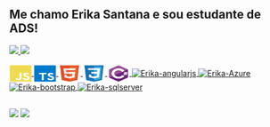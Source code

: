 ## Me chamo Erika Santana e sou estudante de ADS!
<div>
<a href="https://github.com/eriksntn">
<img loading="lazy" height="180em" src="https://github-readme-stats.vercel.app/api?username=erikasntn&show_icons=true&theme=dracula&include_all_commits=true&count_private=true"/>
<img loading="lazy" height="180em" src="https://github-readme-stats.vercel.app/api/top-langs/?username=erikasntn&layout=compact&langs_count=7&theme=dracula"/>
</div>

<div style="display: inline_block"><br>
  <img align="center" alt="Erika-Js" height="30" width="40" src="https://raw.githubusercontent.com/devicons/devicon/master/icons/javascript/javascript-plain.svg">
  <img align="center" alt="Erika-Ts" height="30" width="40" src="https://raw.githubusercontent.com/devicons/devicon/master/icons/typescript/typescript-original.svg">
  <img align="center" alt="Erika-HTML" height="30" width="40" src="https://raw.githubusercontent.com/devicons/devicon/master/icons/html5/html5-original.svg">
  <img align="center" alt="Erika-CSS" height="30" width="40" 
    src="https://raw.githubusercontent.com/devicons/devicon/master/icons/css3/css3-original.svg">
  <img align="center" alt="Erika-Csharp" height="30" width="40" src="https://raw.githubusercontent.com/devicons/devicon/master/icons/csharp/csharp-original.svg">   
  <img align="center" alt="Erika-angularjs" height="30" width="40" 
    <img src="./icons/Angular-Dark.svg" width="48">
  <img align="center" alt="Erika-Azure" height="30" width="40" 
   <img src="./icons/Azure-Dark.svg" width="48"> 
  <img align="center" alt="Erika-bootstrap" height="30" width="40" 
  src="https://cdn.jsdelivr.net/gh/devicons/devicon/icons/bootstrap/bootstrap-original.svg" />
 <img align="center" alt="Erika-sqlserver" height="30" width="40"
 src="https://cdn.jsdelivr.net/gh/devicons/devicon/icons/microsoftsqlserver/microsoftsqlserver-plain.svg" 

</div>
  
  ##
    
<div> 
  <a href = "mailto:erikaln54@gmail.com"><img src="https://img.shields.io/badge/-Gmail-%23333?style=for-the-badge&logo=gmail&logoColor=white" target="_blank"></a>
  <a href="https://www.linkedin.com/in/erika-santana-da-silva-88744721b" target="_blank"><img src="https://img.shields.io/badge/-LinkedIn-%230077B5?style=for-the-badge&logo=linkedin&logoColor=white" target="_blank"></a> 
  
</div>

